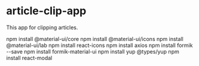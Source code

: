 # article-clip-app
This app for clipping articles.

npm install @material-ui/core
npm install @material-ui/icons
npm install @material-ui/lab
npm install react-icons
npm install axios
npm install formik --save
npm install formik-material-ui
npm install yup @types/yup
npm install react-modal
